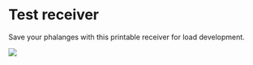 # Test receiver

Save your phalanges with this printable receiver for load development.

![](https://github.com/crafty-waffle/test_receiver/blob/master/media/demo.gif)
